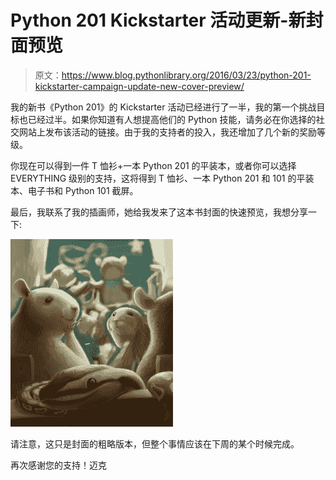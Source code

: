 # Python 201 Kickstarter 活动更新-新封面预览

> 原文：<https://www.blog.pythonlibrary.org/2016/03/23/python-201-kickstarter-campaign-update-new-cover-preview/>

我的新书《Python 201》的 Kickstarter 活动已经进行了一半，我的第一个挑战目标也已经过半。如果你知道有人想提高他们的 Python 技能，请务必在你选择的社交网站上发布该活动的链接。由于我的支持者的投入，我还增加了几个新的奖励等级。

你现在可以得到一件 T 恤衫+一本 Python 201 的平装本，或者你可以选择 EVERYTHING 级别的支持，这将得到 T 恤衫、一本 Python 201 和 101 的平装本、电子书和 Python 101 截屏。

最后，我联系了我的插画师，她给我发来了这本书封面的快速预览，我想分享一下:

![py201_sample](img/eb94657f6f981853ceb6d09ff4129d3b.png)

请注意，这只是封面的粗略版本，但整个事情应该在下周的某个时候完成。

再次感谢您的支持！迈克
